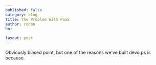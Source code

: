 ```yaml
---
published: false
category: blog
title: The Problem With PaaS
author: ronan
hn: 

layout: post
---
```


Obviously biased point, but one of the reasons we've built devo.ps is because.

